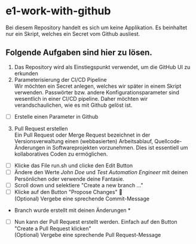 # e1-work-with-github
Bei diesem Repository handelt es sich um keine Applikation. Es beinhaltet nur ein Skript, welches ein Secret vom Github ausliest. 

## Folgende Aufgaben sind hier zu lösen. 
1. Das Repository wird als Einstiegspunkt verwendet, um die GitHub UI zu erkunden
2. Parameterisierung der CI/CD Pipeline <br>
Wir möchten ein Secret anlegen, welches wir später in einem Skript verwenden. Passwörter bzw. andere Konfigurationsparameter sind wesentlich in einer CI/CD pipeline. Daher möchten wir verandschaulichen, wie es mit Github gelöst ist. 
- [ ] Erstelle einen Parameter in Github

3. Pull Request erstellen <br>
Ein Pull Request oder Merge Request bezeichnet in der Versionsverwaltung einen (webbasierten) Arbeitsablauf, Quellcode-Änderungen in Softwareprojekten vorzunehmen. Dies ist essentiell um kollaboratives Coden zu ermöglichen. 
- [ ] Klicke das File run.sh und clicke den Edit Button
- [ ] Ändere den Werte *John Doe* und *Test Automation Engineer* mit deinen Persönlichen oder verwende deine Fantasie. 
- [ ] Scroll down und selektiere "Create a new branch ..." 
- [ ] Klicke auf den Button "Propose Changes" :tada: <br>
      (Optional) Vergebe eine sprechende Commit-Message 
* Branch wurde erstellt mit deinen Änderungen *
- [ ] Nun kann der Pull Request erstellt werden. Einfach auf den Button "Create a Pull Request klicken" <br>
      (Optional) Vergebe eine sprechende Pull Request-Message 
